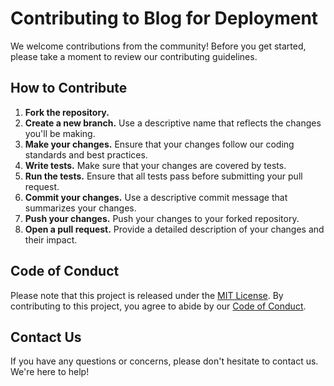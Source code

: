 # Contributing to Blog for Deployment

We welcome contributions from the community! Before you get started, please take a moment to review our contributing guidelines.

## How to Contribute

1. **Fork the repository.**
2. **Create a new branch.** Use a descriptive name that reflects the changes you'll be making.
3. **Make your changes.** Ensure that your changes follow our coding standards and best practices.
4. **Write tests.** Make sure that your changes are covered by tests.
5. **Run the tests.** Ensure that all tests pass before submitting your pull request.
6. **Commit your changes.** Use a descriptive commit message that summarizes your changes.
7. **Push your changes.** Push your changes to your forked repository.
8. **Open a pull request.** Provide a detailed description of your changes and their impact.

## Code of Conduct

Please note that this project is released under the [MIT License](LICENSE). By contributing to this project, you agree to abide by our [Code of Conduct](CODE_OF_CONDUCT.md).

## Contact Us

If you have any questions or concerns, please don't hesitate to contact us. We're here to help!
